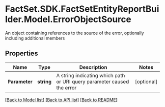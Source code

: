 # FactSet.SDK.FactSetEntityReportBuilder.Model.ErrorObjectSource
An object containing references to the source of the error, optionally including additional members

## Properties

Name | Type | Description | Notes
------------ | ------------- | ------------- | -------------
**Parameter** | **string** | A string indicating which path or URI query parameter caused the error | [optional] 

[[Back to Model list]](../README.md#documentation-for-models) [[Back to API list]](../README.md#documentation-for-api-endpoints) [[Back to README]](../README.md)

